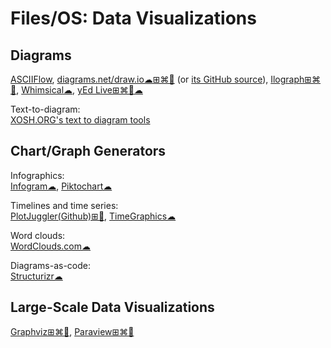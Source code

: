 # Files/OS: Data Visualizations

## Diagrams

[ASCIIFlow](https://asciiflow.com/),
[diagrams.net/draw.io☁⊞⌘🐧](https://www.diagrams.net/) (or [its GitHub source](https://github.com/jgraph/drawio)),
[Ilograph⊞⌘🐧](https://www.ilograph.com/),
[Whimsical☁](https://whimsical.com/),
[yEd Live⊞⌘🐧☁](https://www.yworks.com/products/yed)

Text-to-diagram:  
[XOSH.ORG's text to diagram tools](https://xosh.org/text-to-diagram/)

## Chart/Graph Generators

Infographics:  
[Infogram☁](https://infogram.com/),
[Piktochart☁](https://piktochart.com/)

Timelines and time series:  
[PlotJuggler(Github)⊞🐧](https://github.com/facontidavide/PlotJuggler),
[TimeGraphics☁](https://time.graphics/)

Word clouds:  
[WordClouds.com☁](https://www.wordclouds.com/)

Diagrams-as-code:  
[Structurizr☁](https://structurizr.com/)

## Large-Scale Data Visualizations

[Graphviz⊞⌘🐧](https://www.graphviz.org/),
[Paraview⊞⌘🐧](https://www.paraview.org/)
